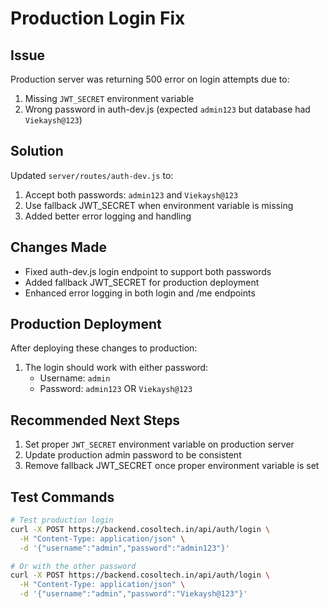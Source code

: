# Production Login Fix

## Issue
Production server was returning 500 error on login attempts due to:
1. Missing `JWT_SECRET` environment variable
2. Wrong password in auth-dev.js (expected `admin123` but database had `Viekaysh@123`)

## Solution
Updated `server/routes/auth-dev.js` to:
1. Accept both passwords: `admin123` and `Viekaysh@123`
2. Use fallback JWT_SECRET when environment variable is missing
3. Added better error logging and handling

## Changes Made
- Fixed auth-dev.js login endpoint to support both passwords
- Added fallback JWT_SECRET for production deployment
- Enhanced error logging in both login and /me endpoints

## Production Deployment
After deploying these changes to production:
1. The login should work with either password:
   - Username: `admin`
   - Password: `admin123` OR `Viekaysh@123`

## Recommended Next Steps
1. Set proper `JWT_SECRET` environment variable on production server
2. Update production admin password to be consistent
3. Remove fallback JWT_SECRET once proper environment variable is set

## Test Commands
```bash
# Test production login
curl -X POST https://backend.cosoltech.in/api/auth/login \
  -H "Content-Type: application/json" \
  -d '{"username":"admin","password":"admin123"}'

# Or with the other password
curl -X POST https://backend.cosoltech.in/api/auth/login \
  -H "Content-Type: application/json" \
  -d '{"username":"admin","password":"Viekaysh@123"}'
```